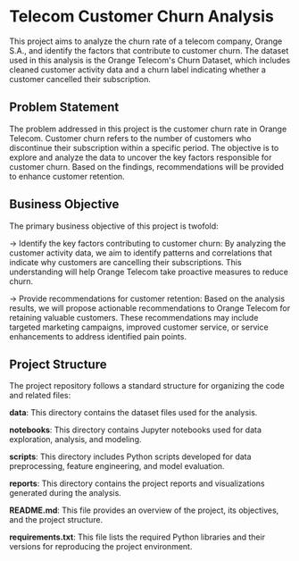# Telecom Customer Churn Analysis
This project aims to analyze the churn rate of a telecom company, Orange S.A., and identify the factors that contribute to customer churn. The dataset used in this analysis is the Orange Telecom's Churn Dataset, which includes cleaned customer activity data and a churn label indicating whether a customer cancelled their subscription.

## Problem Statement
The problem addressed in this project is the customer churn rate in Orange Telecom. Customer churn refers to the number of customers who discontinue their subscription within a specific period. The objective is to explore and analyze the data to uncover the key factors responsible for customer churn. Based on the findings, recommendations will be provided to enhance customer retention.

## Business Objective
The primary business objective of this project is twofold:

-> Identify the key factors contributing to customer churn: By analyzing the customer activity data, we aim to identify patterns and correlations that indicate why customers are cancelling their subscriptions. This understanding will help Orange Telecom take proactive measures to reduce churn.

-> Provide recommendations for customer retention: Based on the analysis results, we will propose actionable recommendations to Orange Telecom for retaining valuable customers. These recommendations may include targeted marketing campaigns, improved customer service, or service enhancements to address identified pain points.

## Project Structure
The project repository follows a standard structure for organizing the code and related files:

**data**: This directory contains the dataset files used for the analysis.

**notebooks**: This directory contains Jupyter notebooks used for data exploration, analysis, and modeling.

**scripts**: This directory includes Python scripts developed for data preprocessing, feature engineering, and model evaluation.

**reports**: This directory contains the project reports and visualizations generated during the analysis.

**README.md**: This file provides an overview of the project, its objectives, and the project structure.

**requirements.txt**: This file lists the required Python libraries and their versions for reproducing the project environment.
